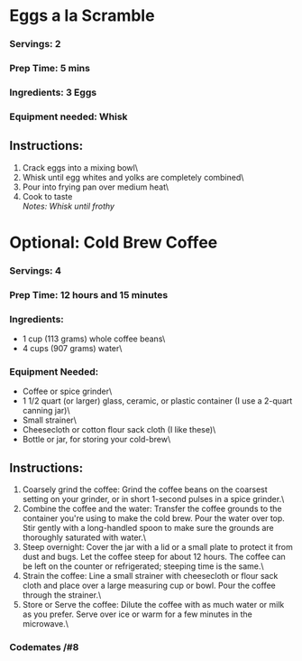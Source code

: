 # Eggs a la Scramble 

### Servings: 2
### Prep Time: 5 mins
### Ingredients: 3 Eggs
### Equipment needed: Whisk

## Instructions: 
1. Crack eggs into a mixing bowl\
2. Whisk until egg whites and yolks are completely combined\
3. Pour into frying pan over medium heat\
4. Cook to taste\
*Notes: Whisk until frothy*


# Optional: Cold Brew Coffee

### Servings: 4
### Prep Time: 12 hours and 15 minutes
### Ingredients: 
- 1 cup (113 grams) whole coffee beans\
- 4 cups (907 grams) water\
### Equipment Needed:
- Coffee or spice grinder\
- 1 1/2 quart (or larger) glass, ceramic, or plastic container (I use a 2-quart canning jar)\
- Small strainer\
- Cheesecloth or cotton flour sack cloth (I like these)\
- Bottle or jar, for storing your cold-brew\

## Instructions:
1. Coarsely grind the coffee: Grind the coffee beans on the coarsest setting on your grinder, or in short 1-second pulses in a spice grinder.\ 
2. Combine the coffee and the water: Transfer the coffee grounds to the container you're using to make the cold brew. Pour the water over top. Stir gently with a long-handled spoon to make sure the grounds are thoroughly saturated with water.\
3. Steep overnight: Cover the jar with a lid or a small plate to protect it from dust and bugs. Let the coffee steep for about 12 hours. The coffee can be left on the counter or refrigerated; steeping time is the same.\
4. Strain the coffee: Line a small strainer with cheesecloth or flour sack cloth and place over a large measuring cup or bowl. Pour the coffee through the strainer.\
5. Store or Serve the coffee: Dilute the coffee with as much water or milk as you prefer. Serve over ice or warm for a few minutes in the microwave.\

### Codemates /#8
